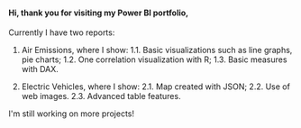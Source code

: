 #### Hi, thank you for visiting my Power BI portfolio,

Currently I have two reports:

1. Air Emissions, where I show:
1.1. Basic visualizations such as line graphs, pie charts;
   1.2. One correlation visualization with R;
   1.3. Basic measures with DAX.
   
5. Electric Vehicles, where I show:
   2.1. Map created with JSON;
   2.2. Use of web images.
   2.3. Advanced table features.

I'm still working on more projects!
